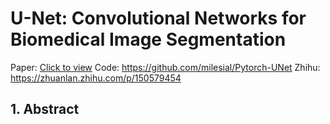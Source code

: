 # U-Net: Convolutional Networks for Biomedical Image Segmentation

Paper: [Click to view](https://arxiv.org/abs/1505.04597)
Code: https://github.com/milesial/Pytorch-UNet
Zhihu: https://zhuanlan.zhihu.com/p/150579454

## 1. Abstract

